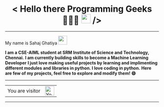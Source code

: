 <h1 align="center">< Hello there Programming Geeks👨🏻‍💻 <img src="https://media.giphy.com/media/hvRJCLFzcasrR4ia7z/giphy.gif" width="30px"> /></h1>

<hr>
My name is Sahaj Ghatiya <img src="https://github.com/iamshubhamg/iamshubhamg/blob/master/Assests/Hi.gif" width="29px">

**I am a CSE-AIML student at SRM Institute of Science and Technology, Chennai.**
**I am currently building skills to become a Machine Learning Developer**
**I just love making useful projects by learning and implimenting different modules and libraries in python. I love coding in python.**
**Here are few of my projects, feel free to explore and modify them! 😄**

<hr>
<table>
  <tr>
    <td>You are visitor</td>
    <td><img src="https://profile-counter.glitch.me/sahaj169/count.svg" alt="You are vistor number: " height="30" /></td>
  </tr>
</table>
<hr>

<!--
**sahaj169/sahaj169** is a ✨ _special_ ✨ repository because its `README.md` (this file) appears on your GitHub profile.

Here are some ideas to get you started:

- 🔭 I’m currently working on ...
- 🌱 I’m currently learning ...
- 👯 I’m looking to collaborate on ...
- 🤔 I’m looking for help with ...
- 💬 Ask me about ...
- 📫 How to reach me: ...
- 😄 Pronouns: ...
- ⚡ Fun fact: ...
-->
